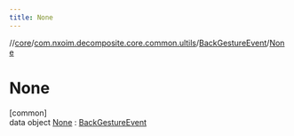 ```yaml
---
title: None
---
```

//[core](../../../../index.html)/[com.nxoim.decomposite.core.common.ultils](../../index.html)/[BackGestureEvent](../index.html)/[None](index.html)



# None



[common]\
data object [None](index.html) : [BackGestureEvent](../index.html)


